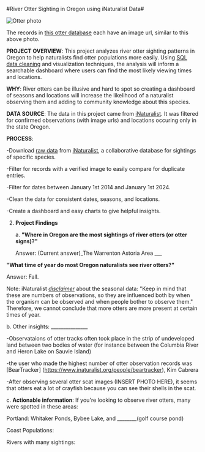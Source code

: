 #River Otter Sighting in Oregon using iNaturalist Data#

![Otter photo](https://inaturalist-open-data.s3.amazonaws.com/photos/183828265/medium.jpg)

The records in [this otter database](data/cleaned) each have an image url, similar to this above photo.

**PROJECT OVERVIEW**: This project analyzes river otter sighting patterns in Oregon to help naturalists find otter populations more easily. Using [SQL data cleaning](queries/analysis_queries.sql) and visualization techniques, the analysis will inform a searchable dashboard where users can find the most likely viewing times and locations.

**WHY**: River otters can be illusive and hard to spot so creating a dashboard of seasons and locations will increase the likelihood of a naturalist observing them and adding to community knowledge about this species.

**DATA SOURCE**: The data in this project came from [iNaturalist](https://www.inaturalist.org/taxa/41777-Lontra-canadensis). It was  filtered for confirmed observations (with image urls) and locations occuring only in the state Oregon.

**PROCESS**: 

-Download [raw data](data/raw) from [iNaturalist](https://www.inaturalist.org/taxa/41777-Lontra-canadensis), a collaborative database for sightings of specific species.

-Filter for records with a verified image to easily compare for duplicate entries. 

-Filter for dates between January 1st 2014 and January 1st 2024.

-Clean the data for consistent dates, seasons, and locations.

-Create a dashboard and easy charts to give helpful insights.


2. **Project Findings**

   a.  **"Where in Oregon are the most sightings of river otters (or otter signs)?"**

   Answer: (Current answer)_The Warrenton Astoria Area ___
  
  **"What time of year do most Oregon naturalists see river otters?"**
 
  Answer: Fall.

  Note: iNaturalist [*disclaimer*](https://www.inaturalist.org/taxa/41777-Lontra-canadensis) about the seasonal data: "Keep in mind that these are numbers of observations, so they are influenced both by when the organism can be observed and when people bother to observe them." Therefore, we cannot conclude that more otters are more present at certain times of year.

b. Other insights: _______________

   -Observataions of otter tracks often took place in the strip of undeveloped land between two bodies of water (for instance between the Columbia River and Heron Lake on Sauvie Island)
   
   -the user who made the highest number of otter observation records was [BearTracker] (https://www.inaturalist.org/people/beartracker), Kim Cabrera

   -After observing several otter scat images (INSERT PHOTO HERE), it seems that otters eat a lot of crayfish because you can see their shells in the scat.

c. **Actionable information**: If you're looking to observe river otters, many were spotted in these areas:

Portland: Whitaker Ponds, Bybee Lake, and ________(golf course pond)

Coast Populations:

Rivers with many sightings: 




